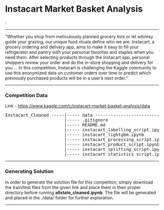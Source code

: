 # Instacart Market Basket Analysis
: 

---

"Whether you shop from meticulously planned grocery lists or let whimsy guide your grazing, our unique food rituals define who we are. Instacart, a grocery ordering and delivery app, aims to make it easy to fill your refrigerator and pantry with your personal favorites and staples when you need them. After selecting products through the Instacart app, personal shoppers review your order and do the in-store shopping and delivery for you ... In this competition, Instacart is challenging the Kaggle community to use this anonymized data on customer orders over time to predict which previously purchased products will be in a user’s next order."

---

### Competition Data

Link - https://www.kaggle.com/c/instacart-market-basket-analysis/data

<pre>
Instacart_Cleaned -----|----- data ---------------------------------|----- aisles.csv
                       |----- .gitignore                            |----- departments.csv
                       |----- README.md                             |----- order_products_prior.csv
                       |----- instacart_labelling_script.ipynb      |----- order_products_train.csv
                       |----- instacart_lightgbm.ipynb              |----- orders.csv
                       |----- instacart_processing_script.ipynb     |----- products.csv
                       |----- instacart_product_script.ipynb
                       |----- instacart_splitting_script.ipynb
                       |----- instacart_statistics_script.ipynb
</pre>

---

### Generating Solution

In order to generate the solution file for this competiton, simply download the train/test files from the given link and place them in their proper directory before running **allstate_cleaned.ipynb**. The file will be generated and placed in the ./data/ folder for further exploration.

---
